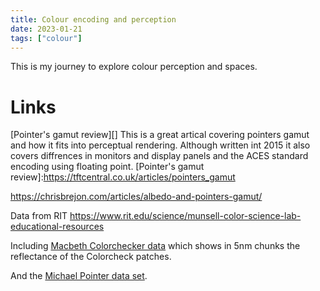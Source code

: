 ```yaml
---
title: Colour encoding and perception
date: 2023-01-21
tags: ["colour"]
---
```


This is my journey to explore colour perception and spaces.


# Links

[Pointer's gamut review][]  This is a great artical covering pointers gamut and how it fits into perceptual rendering.  Although written int 2015 it also covers diffrences in monitors and display panels and the ACES standard encoding using floating point.
[Pointer's gamut review]:https://tftcentral.co.uk/articles/pointers_gamut

https://chrisbrejon.com/articles/albedo-and-pointers-gamut/

Data from RIT
https://www.rit.edu/science/munsell-color-science-lab-educational-resources

Including [Macbeth Colorchecker data][] which shows in 5nm chunks the reflectance of the Colorcheck patches.

[Macbeth Colorchecker data]:https://www.rit-mcsl.org/UsefulData/MacbethColorChecker.xls

And the [Michael Pointer data set][].

[Michael Pointer data set]: https://www.rit-mcsl.org/UsefulData/PointerData.xls